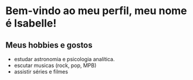  # Bem-vindo ao meu perfil, meu nome é Isabelle!
 
 ## Meus hobbies e gostos
 
- estudar astronomia e psicologia analítica.
- escutar musicas (rock, pop, MPB)
- assistir séries e filmes


